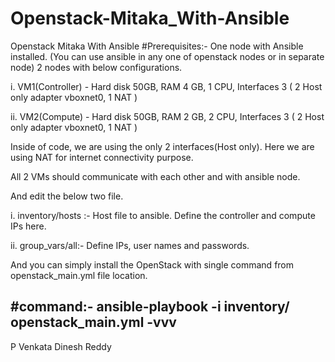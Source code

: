 # Openstack-Mitaka_With-Ansible
Openstack Mitaka With Ansible
#Prerequisites:-
One node with Ansible installed. (You can use ansible in any one of openstack nodes or in separate node)
2 nodes with below configurations.

i. VM1(Controller) - Hard disk 50GB, RAM 4 GB, 1 CPU, Interfaces 3 ( 2 Host only adapter vboxnet0, 1 NAT )

ii. VM2(Compute) - Hard disk 50GB, RAM 2 GB, 2 CPU, Interfaces 3 ( 2 Host only adapter vboxnet0, 1 NAT )

Inside of code, we are using the only 2 interfaces(Host only). Here we are using NAT for internet connectivity purpose.

All 2 VMs should communicate with each other and with ansible node.

   
And edit the below two file.

i. inventory/hosts :- Host file to ansible. Define the controller and compute IPs here.

ii. group_vars/all:- Define IPs, user names and passwords. 

And you can simply install the OpenStack with single command from openstack_main.yml file location.

#command:-
ansible-playbook -i inventory/ openstack_main.yml -vvv
--------------------------------------------------------
P Venkata Dinesh Reddy

